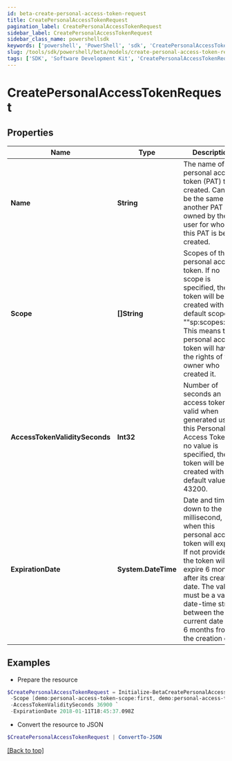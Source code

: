 ```yaml
---
id: beta-create-personal-access-token-request
title: CreatePersonalAccessTokenRequest
pagination_label: CreatePersonalAccessTokenRequest
sidebar_label: CreatePersonalAccessTokenRequest
sidebar_class_name: powershellsdk
keywords: ['powershell', 'PowerShell', 'sdk', 'CreatePersonalAccessTokenRequest', 'BetaCreatePersonalAccessTokenRequest'] 
slug: /tools/sdk/powershell/beta/models/create-personal-access-token-request
tags: ['SDK', 'Software Development Kit', 'CreatePersonalAccessTokenRequest', 'BetaCreatePersonalAccessTokenRequest']
---
```



# CreatePersonalAccessTokenRequest

## Properties

Name | Type | Description | Notes
------------ | ------------- | ------------- | -------------
**Name** | **String** | The name of the personal access token (PAT) to be created. Cannot be the same as another PAT owned by the user for whom this PAT is being created. | [required]
**Scope** | **[]String** | Scopes of the personal access token. If no scope is specified, the token will be created with the default scope ""sp:scopes:all"". This means the personal access token will have all the rights of the owner who created it. | [optional] 
**AccessTokenValiditySeconds** | **Int32** | Number of seconds an access token is valid when generated using this Personal Access Token. If no value is specified, the token will be created with the default value of 43200. | [optional] 
**ExpirationDate** | **System.DateTime** | Date and time, down to the millisecond, when this personal access token will expire. If not provided, the token will expire 6 months after its creation date. The value must be a valid date-time string between the current date and 6 months from the creation date. | [optional] 

## Examples

- Prepare the resource
```powershell
$CreatePersonalAccessTokenRequest = Initialize-BetaCreatePersonalAccessTokenRequest  -Name NodeJS Integration `
 -Scope [demo:personal-access-token-scope:first, demo:personal-access-token-scope:second] `
 -AccessTokenValiditySeconds 36900 `
 -ExpirationDate 2018-01-11T18:45:37.098Z
```

- Convert the resource to JSON
```powershell
$CreatePersonalAccessTokenRequest | ConvertTo-JSON
```


[[Back to top]](#) 

